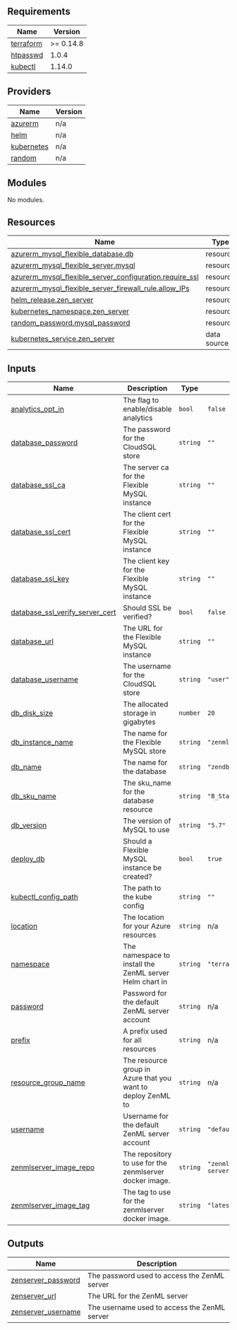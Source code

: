 ## Requirements

| Name | Version |
|------|---------|
| <a name="requirement_terraform"></a> [terraform](#requirement\_terraform) | >= 0.14.8 |
| <a name="requirement_htpasswd"></a> [htpasswd](#requirement\_htpasswd) | 1.0.4 |
| <a name="requirement_kubectl"></a> [kubectl](#requirement\_kubectl) | 1.14.0 |

## Providers

| Name | Version |
|------|---------|
| <a name="provider_azurerm"></a> [azurerm](#provider\_azurerm) | n/a |
| <a name="provider_helm"></a> [helm](#provider\_helm) | n/a |
| <a name="provider_kubernetes"></a> [kubernetes](#provider\_kubernetes) | n/a |
| <a name="provider_random"></a> [random](#provider\_random) | n/a |

## Modules

No modules.

## Resources

| Name | Type |
|------|------|
| [azurerm_mysql_flexible_database.db](https://registry.terraform.io/providers/hashicorp/azurerm/latest/docs/resources/mysql_flexible_database) | resource |
| [azurerm_mysql_flexible_server.mysql](https://registry.terraform.io/providers/hashicorp/azurerm/latest/docs/resources/mysql_flexible_server) | resource |
| [azurerm_mysql_flexible_server_configuration.require_ssl](https://registry.terraform.io/providers/hashicorp/azurerm/latest/docs/resources/mysql_flexible_server_configuration) | resource |
| [azurerm_mysql_flexible_server_firewall_rule.allow_IPs](https://registry.terraform.io/providers/hashicorp/azurerm/latest/docs/resources/mysql_flexible_server_firewall_rule) | resource |
| [helm_release.zen_server](https://registry.terraform.io/providers/hashicorp/helm/latest/docs/resources/release) | resource |
| [kubernetes_namespace.zen_server](https://registry.terraform.io/providers/hashicorp/kubernetes/latest/docs/resources/namespace) | resource |
| [random_password.mysql_password](https://registry.terraform.io/providers/hashicorp/random/latest/docs/resources/password) | resource |
| [kubernetes_service.zen_server](https://registry.terraform.io/providers/hashicorp/kubernetes/latest/docs/data-sources/service) | data source |

## Inputs

| Name | Description | Type | Default | Required |
|------|-------------|------|---------|:--------:|
| <a name="input_analytics_opt_in"></a> [analytics\_opt\_in](#input\_analytics\_opt\_in) | The flag to enable/disable analytics | `bool` | `false` | no |
| <a name="input_database_password"></a> [database\_password](#input\_database\_password) | The password for the CloudSQL store | `string` | `""` | no |
| <a name="input_database_ssl_ca"></a> [database\_ssl\_ca](#input\_database\_ssl\_ca) | The server ca for the Flexible MySQL instance | `string` | `""` | no |
| <a name="input_database_ssl_cert"></a> [database\_ssl\_cert](#input\_database\_ssl\_cert) | The client cert for the Flexible MySQL instance | `string` | `""` | no |
| <a name="input_database_ssl_key"></a> [database\_ssl\_key](#input\_database\_ssl\_key) | The client key for the Flexible MySQL instance | `string` | `""` | no |
| <a name="input_database_ssl_verify_server_cert"></a> [database\_ssl\_verify\_server\_cert](#input\_database\_ssl\_verify\_server\_cert) | Should SSL be verified? | `bool` | `false` | no |
| <a name="input_database_url"></a> [database\_url](#input\_database\_url) | The URL for the Flexible MySQL instance | `string` | `""` | no |
| <a name="input_database_username"></a> [database\_username](#input\_database\_username) | The username for the CloudSQL store | `string` | `"user"` | no |
| <a name="input_db_disk_size"></a> [db\_disk\_size](#input\_db\_disk\_size) | The allocated storage in gigabytes | `number` | `20` | no |
| <a name="input_db_instance_name"></a> [db\_instance\_name](#input\_db\_instance\_name) | The name for the Flexible MySQL store | `string` | `"zenmlserver"` | no |
| <a name="input_db_name"></a> [db\_name](#input\_db\_name) | The name for the database | `string` | `"zendb"` | no |
| <a name="input_db_sku_name"></a> [db\_sku\_name](#input\_db\_sku\_name) | The sku\_name for the database resource | `string` | `"B_Standard_B1s"` | no |
| <a name="input_db_version"></a> [db\_version](#input\_db\_version) | The version of MySQL to use | `string` | `"5.7"` | no |
| <a name="input_deploy_db"></a> [deploy\_db](#input\_deploy\_db) | Should a Flexible MySQL instance be created? | `bool` | `true` | no |
| <a name="input_kubectl_config_path"></a> [kubectl\_config\_path](#input\_kubectl\_config\_path) | The path to the kube config | `string` | `""` | no |
| <a name="input_location"></a> [location](#input\_location) | The location for your Azure resources | `string` | n/a | yes |
| <a name="input_namespace"></a> [namespace](#input\_namespace) | The namespace to install the ZenML server Helm chart in | `string` | `"terraform-server"` | no |
| <a name="input_password"></a> [password](#input\_password) | Password for the default ZenML server account | `string` | n/a | yes |
| <a name="input_prefix"></a> [prefix](#input\_prefix) | A prefix used for all resources | `string` | n/a | yes |
| <a name="input_resource_group_name"></a> [resource\_group\_name](#input\_resource\_group\_name) | The resource group in Azure that you want to deploy ZenML to | `string` | n/a | yes |
| <a name="input_username"></a> [username](#input\_username) | Username for the default ZenML server account | `string` | `"default"` | no |
| <a name="input_zenmlserver_image_repo"></a> [zenmlserver\_image\_repo](#input\_zenmlserver\_image\_repo) | The repository to use for the zenmlserver docker image. | `string` | `"zenmldocker/zenml-server"` | no |
| <a name="input_zenmlserver_image_tag"></a> [zenmlserver\_image\_tag](#input\_zenmlserver\_image\_tag) | The tag to use for the zenmlserver docker image. | `string` | `"latest"` | no |

## Outputs

| Name | Description |
|------|-------------|
| <a name="output_zenserver_password"></a> [zenserver\_password](#output\_zenserver\_password) | The password used to access the ZenML server |
| <a name="output_zenserver_url"></a> [zenserver\_url](#output\_zenserver\_url) | The URL for the ZenML server |
| <a name="output_zenserver_username"></a> [zenserver\_username](#output\_zenserver\_username) | The username used to access the ZenML server |
